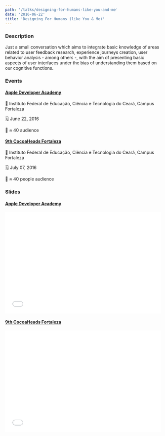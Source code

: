 ```yaml
---
path: '/talks/designing-for-humans-like-you-and-me'
date: '2016-06-22'
title: 'Designing For Humans (like You & Me)'
---
```


### Description

Just a small conversation which aims to integrate basic knowledge of areas related to user feedback research, experience journeys creation, user behavior analysis - among others -, with the aim of presenting basic aspects of user interfaces under the bias of understanding them based on our cognitive functions.

### Events

#### [Apple Developer Academy](http://developeracademy.ifce.edu.br/)

📍 Instituto Federal de Educação, Ciência e Tecnologia do Ceará, Campus Fortaleza

🗓️ June 22, 2016

👥 ≈ 40 audience

#### [9th CocoaHeads Fortaleza](http://www.cocoaheads.com.br/agendas/detalhes/151)

📍 Instituto Federal de Educação, Ciência e Tecnologia do Ceará, Campus Fortaleza

🗓️ July 07, 2016

👥 ≈ 40 people audience

### Slides

#### [Apple Developer Academy](http://developeracademy.ifce.edu.br/)

<div style="left: 0; width: 100%; height: 0; position: relative; padding-bottom: 65.2103%;"><iframe src="//speakerdeck.com/player/4e587076e54a41699e2bc8ad42dad6b6" style="border: 0; top: 0; left: 0; width: 100%; height: 100%; position: absolute;" allowfullscreen scrolling="no"></iframe></div>

#### [9th CocoaHeads Fortaleza](http://www.cocoaheads.com.br/agendas/detalhes/151)

<div style="left: 0; width: 100%; height: 0; position: relative; padding-bottom: 65.2103%;"><iframe src="//speakerdeck.com/player/db4e319f995948a6b8ad17aef769b34a" style="border: 0; top: 0; left: 0; width: 100%; height: 100%; position: absolute;" allowfullscreen scrolling="no"></iframe></div>
